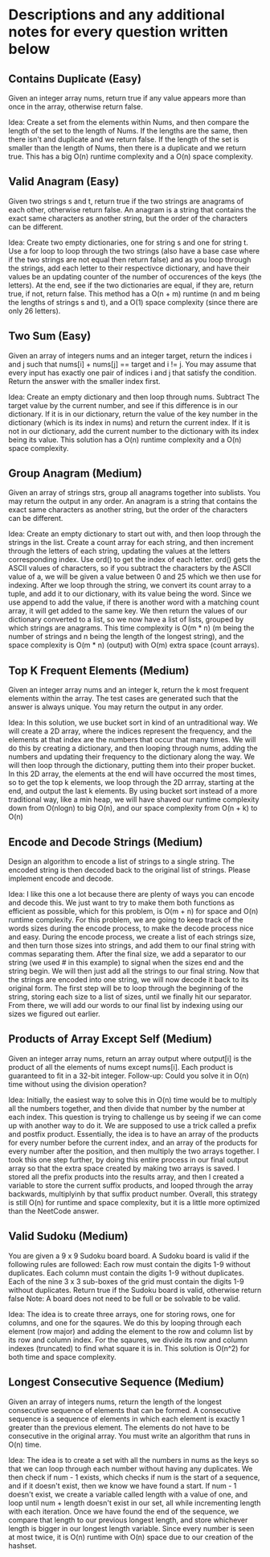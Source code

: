 # Descriptions and any additional notes for every question written below

## Contains Duplicate (Easy)

Given an integer array nums, return true if any value appears more than once in the array, otherwise return false.

Idea: Create a set from the elements within Nums, and then compare the length of the set to the length of Nums. If the lengths are the same, then there isn't and duplicate and we return false. If the length of the set is smaller than the length of Nums, then there is a duplicate and we return true. This has a big O(n) runtime complexity and a O(n) space complexity.

## Valid Anagram (Easy)

Given two strings s and t, return true if the two strings are anagrams of each other, otherwise return false.
An anagram is a string that contains the exact same characters as another string, but the order of the characters can be different.

Idea: Create two empty dictionaries, one for string s and one for string t. Use a for loop to loop through the two strings (also have a base case where if the two strings are not equal then return false) and as you loop through the strings, add each letter to their respectivce dictionary, and have their values be an updating counter of the number of occurences of the keys (the letters). At the end, see if the two dictionaries are equal, if they are, return true, if not, return false. This method has a O(n + m) runtime (n and m being the lengths of strings s and t), and a O(1) space complexity (since there are only 26 letters).

## Two Sum (Easy)

Given an array of integers nums and an integer target, return the indices i and j such that nums[i] + nums[j] == target and i != j.
You may assume that every input has exactly one pair of indices i and j that satisfy the condition.
Return the answer with the smaller index first.

Idea: Create an empty dictionary and then loop through nums. Subtract The target value by the current number, and see if this difference is in our dictionary. If it is in our dictionary, return the value of the key number in the dictionary (which is its index in nums) and return the current index. If it is not in our dictionary, add the current number to the dictionary with its index being its value. This solution has a O(n) runtime complexity and a O(n) space complexity.

## Group Anagram (Medium)

Given an array of strings strs, group all anagrams together into sublists. You may return the output in any order.
An anagram is a string that contains the exact same characters as another string, but the order of the characters can be different.

Idea: Create an empty dictionary to start out with, and then loop through the strings in the list. Create a count array for each string, and then increment through the letters of each string, updating the values at the letters corresponding index. Use ord() to get the index of each letter. ord() gets the ASCII values of characters, so if you subtract the characters by the ASCII value of a, we will be given a value between 0 and 25 which we then use for indexing. After we loop through the string, we convert its count array to a tuple, and add it to our dictionary, with its value being the word. Since we use append to add the value, if there is another word with a matching count array, it will get added to the same key. We then return the values of our dictionary converted to a list, so we now have a list of lists, grouped by which strings are anagrams. This time complexity is O(m * n) (m being the number of strings and n being the length of the longest string), and the space complexity is O(m * n) (output) with O(m) extra space (count arrays).

## Top K Frequent Elements (Medium)

Given an integer array nums and an integer k, return the k most frequent elements within the array.
The test cases are generated such that the answer is always unique.
You may return the output in any order.

Idea: In this solution, we use bucket sort in kind of an untraditional way. We will create a 2D array, where the indices represent the frequency, and the elements at that index are the numbers that occur that many times. We will do this by creating a dictionary, and then looping through nums, adding the numbers and updating their frequency to the dictionary along the way. We will then loop through the dictionary, putting them into their proper bucket. In this 2D array, the elements at the end will have occurred the most times, so to get the top k elements, we loop through the 2D arrray, starting at the end, and output the last k elements. By using bucket sort instead of a more traditional way, like a min heap, we will have shaved our runtime complexity down from O(nlogn) to big O(n), and our space complexity from O(n + k) to O(n)

## Encode and Decode Strings (Medium)

Design an algorithm to encode a list of strings to a single string. The encoded string is then decoded back to the original list of strings.
Please implement encode and decode.

Idea: I like this one a lot because there are plenty of ways you can encode and decode this. We just want to try to make them both functions as efficient as possible, which for this problem, is O(m + n) for space and O(n) runtime complexity. For this problem, we are going to keep track of the words sizes during the encode process, to make the decode process nice and easy. During the encode process, we create a list of each strings size, and then turn those sizes into strings, and add them to our final string with commas separating them. After the final size, we add a separator to our string (we used # in this example) to signal when the sizes end and the string begin. We will then just add all the strings to our final string. Now that the strings are encoded into one string, we will now decode it back to its original form. The first step will be to loop through the beginning of the string, storing each size to a list of sizes, until we finally hit our separator. From there, we will add our words to our final list by indexing using our sizes we figured out earlier.

## Products of Array Except Self (Medium)

Given an integer array nums, return an array output where output[i] is the product of all the elements of nums except nums[i].
Each product is guaranteed to fit in a 32-bit integer.
Follow-up: Could you solve it in O(n) time without using the division operation?

Idea: Initially, the easiest way to solve this in O(n) time would be to multiply all the numbers together, and then divide that number by the number at each index. This question is trying to challenge us by seeing if we can come up with another way to do it. We are supposed to use a trick called a prefix and postfix product. Essentially, the idea is to have an array of the products for every number before the current index, and an array of the products for every number after the position, and then multiply the two arrays together. I took this one step further, by doing this entire process in our final output array so that the extra space created by making two arrays is saved. I stored all the prefix products into the results array, and then I created a variable to store the current suffix products, and looped through the array backwards, multiplyinh by that suffix product number. Overall, this strategy is still O(n) for runtime and space complexity, but it is a little more optimized than the NeetCode answer.

## Valid Sudoku (Medium)

You are given a 9 x 9 Sudoku board board. A Sudoku board is valid if the following rules are followed:
Each row must contain the digits 1-9 without duplicates.
Each column must contain the digits 1-9 without duplicates.
Each of the nine 3 x 3 sub-boxes of the grid must contain the digits 1-9 without duplicates.
Return true if the Sudoku board is valid, otherwise return false
Note: A board does not need to be full or be solvable to be valid.

Idea: The idea is to create three arrays, one for storing rows, one for columns, and one for the sqaures. We do this by looping through each element (row major) and adding the element to the row and column list by its row and column index. For the sqaures, we divide its row and column indexes (truncated) to find what square it is in. This solution is O(n^2) for both time and space complexity.

## Longest Consecutive Sequence (Medium)

Given an array of integers nums, return the length of the longest consecutive sequence of elements that can be formed.
A consecutive sequence is a sequence of elements in which each element is exactly 1 greater than the previous element. The elements do not have to be consecutive in the original array.
You must write an algorithm that runs in O(n) time.

Idea: The idea is to create a set with all the numbers in nums as the keys so that we can loop through each number without having any duplicates. We then check if num - 1 exists, which checks if num is the start of a sequence, and if it doesn't exist, then we know we have found a start. If num - 1 doesn't exist, we create a variable called length with a value of one, and loop until num + length doesn't exist in our set, all while incrementing length with each iteration. Once we have found the end of the sequence, we compare that length to our previous longest length, and store whichever length is bigger in our longest length variable. Since every number is seen at most twice, it is O(n) runtime with O(n) space due to our creation of the hashset. 